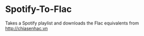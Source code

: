 # Spotify-To-Flac
Takes a Spotify playlist and downloads the Flac equivalents from http://chiasenhac.vn
